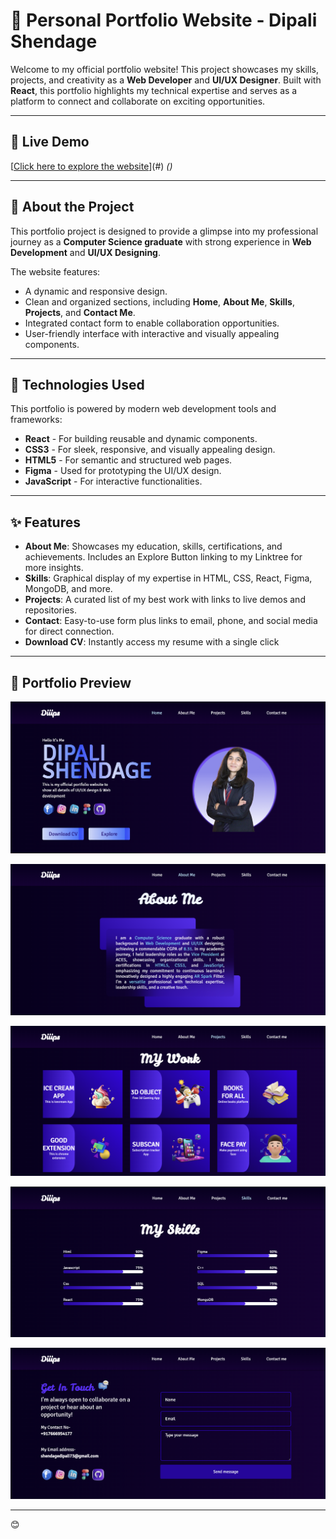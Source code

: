 # 🌟 Personal Portfolio Website - **Dipali Shendage**

Welcome to my official portfolio website! This project showcases my skills, projects, and creativity as a **Web Developer** and **UI/UX Designer**. Built with **React**, this portfolio highlights my technical expertise and serves as a platform to connect and collaborate on exciting opportunities.

---

## 🔗 Live Demo  
[[Click here to explore the website](https://diiips.vercel.app/)](#) *()*

---

## 📜 About the Project  
This portfolio project is designed to provide a glimpse into my professional journey as a **Computer Science graduate** with strong experience in **Web Development** and **UI/UX Designing**.  

The website features:  
- A dynamic and responsive design.  
- Clean and organized sections, including **Home**, **About Me**, **Skills**, **Projects**, and **Contact Me**.  
- Integrated contact form to enable collaboration opportunities.  
- User-friendly interface with interactive and visually appealing components.

---

## 🚀 Technologies Used  
This portfolio is powered by modern web development tools and frameworks:  

- **React** - For building reusable and dynamic components.  
- **CSS3** - For sleek, responsive, and visually appealing design.  
- **HTML5** - For semantic and structured web pages.  
- **Figma** - Used for prototyping the UI/UX design.  
- **JavaScript** - For interactive functionalities.  

---

## ✨ Features  
- **About Me**: Showcases my education, skills, certifications, and achievements. Includes an Explore Button linking to my Linktree for more insights.
- **Skills**: Graphical display of my expertise in HTML, CSS, React, Figma, MongoDB, and more.
- **Projects**: A curated list of my best work with links to live demos and repositories.
- **Contact**: Easy-to-use form plus links to email, phone, and social media for direct connection.
- **Download CV**: Instantly access my resume with a single click 

---

## 🚀 Portfolio Preview 
 
![Home Page](./public/Home_pg.png)
 
![About Me](./public/About_me.png)
 
![Projects Page](./public/Projects.png)
  
![Skills Page](./public/Skills.png)
  
![Contact Page](./public/Contact_me.png)

---
😊

